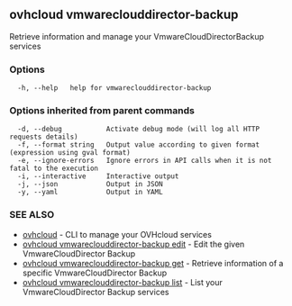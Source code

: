 ## ovhcloud vmwareclouddirector-backup

Retrieve information and manage your VmwareCloudDirectorBackup services

### Options

```
  -h, --help   help for vmwareclouddirector-backup
```

### Options inherited from parent commands

```
  -d, --debug           Activate debug mode (will log all HTTP requests details)
  -f, --format string   Output value according to given format (expression using gval format)
  -e, --ignore-errors   Ignore errors in API calls when it is not fatal to the execution
  -i, --interactive     Interactive output
  -j, --json            Output in JSON
  -y, --yaml            Output in YAML
```

### SEE ALSO

* [ovhcloud](ovhcloud.md)	 - CLI to manage your OVHcloud services
* [ovhcloud vmwareclouddirector-backup edit](ovhcloud_vmwareclouddirector-backup_edit.md)	 - Edit the given VmwareCloudDirector Backup
* [ovhcloud vmwareclouddirector-backup get](ovhcloud_vmwareclouddirector-backup_get.md)	 - Retrieve information of a specific VmwareCloudDirector Backup
* [ovhcloud vmwareclouddirector-backup list](ovhcloud_vmwareclouddirector-backup_list.md)	 - List your VmwareCloudDirector Backup services

